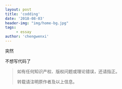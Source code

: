 ```yaml
---
layout: post
title: 'codding'
date: '2018-08-03'
header-img: "img/home-bg.jpg"
tags:
     - essay
author: 'chengwenxi'
---
```



突然

不想写代码了

> 如有任何知识产权、版权问题或理论错误，还请指正。
>
> 转载请注明原作者及以上信息。
